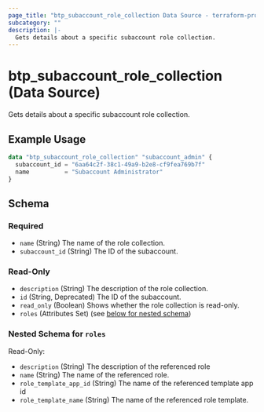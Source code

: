 ```yaml
---
page_title: "btp_subaccount_role_collection Data Source - terraform-provider-btp"
subcategory: ""
description: |-
  Gets details about a specific subaccount role collection.
---
```


# btp_subaccount_role_collection (Data Source)

Gets details about a specific subaccount role collection.

## Example Usage

```terraform
data "btp_subaccount_role_collection" "subaccount_admin" {
  subaccount_id = "6aa64c2f-38c1-49a9-b2e8-cf9fea769b7f"
  name          = "Subaccount Administrator"
}
```

<!-- schema generated by tfplugindocs -->
## Schema

### Required

- `name` (String) The name of the role collection.
- `subaccount_id` (String) The ID of the subaccount.

### Read-Only

- `description` (String) The description of the role collection.
- `id` (String, Deprecated) The ID of the subaccount.
- `read_only` (Boolean) Shows whether the role collection is read-only.
- `roles` (Attributes Set) (see [below for nested schema](#nestedatt--roles))

<a id="nestedatt--roles"></a>
### Nested Schema for `roles`

Read-Only:

- `description` (String) The description of the referenced role
- `name` (String) The name of the referenced role.
- `role_template_app_id` (String) The name of the referenced template app id
- `role_template_name` (String) The name of the referenced role template.